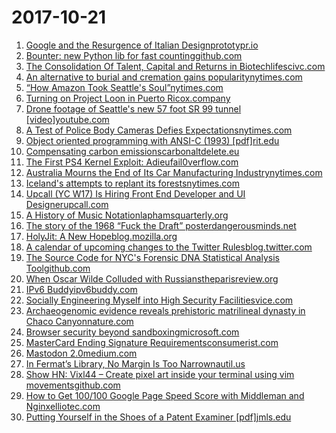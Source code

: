 # 2017-10-21
1. [Google and the Resurgence of Italian Designprototypr.io](https://blog.prototypr.io/google-and-the-resurgence-of-italian-design-e9234cf3d073)
2. [Bounter: new Python lib for fast countinggithub.com](https://github.com/RaRe-Technologies/bounter)
3. [The Consolidation Of Talent, Capital and Returns in Biotechlifescivc.com](https://lifescivc.com/2017/03/inescapable-gravity-biotechs-key-clusters-great-consolidation-talent-capital-returns/?ref=endpts)
4. [An alternative to burial and cremation gains popularitynytimes.com](https://mobile.nytimes.com/2017/10/19/business/flameless-cremation.html)
5. [“How Amazon Took Seattle's Soul”nytimes.com](https://www.nytimes.com/2017/10/20/opinion/how-amazon-took-seattles-soul.html)
6. [Turning on Project Loon in Puerto Ricox.company](https://blog.x.company/turning-on-project-loon-in-puerto-rico-f3aa41ad2d7f)
7. [Drone footage of Seattle's new 57 foot SR 99 tunnel [video]youtube.com](https://www.youtube.com/watch?v=kGuMb0pXBHY)
8. [A Test of Police Body Cameras Defies Expectationsnytimes.com](https://www.nytimes.com/2017/10/20/upshot/a-big-test-of-police-body-cameras-defies-expectations.html)
9. [Object oriented programming with ANSI-C (1993) [pdf]rit.edu](https://www.cs.rit.edu/~ats/books/ooc.pdf)
10. [Compensating carbon emissionscarbonaltdelete.eu](https://carbonaltdelete.eu/)
11. [The First PS4 Kernel Exploit: Adieufail0verflow.com](https://fail0verflow.com/blog/2017/ps4-namedobj-exploit/)
12. [Australia Mourns the End of Its Car Manufacturing Industrynytimes.com](https://www.nytimes.com/2017/10/20/world/australia/holden-automaker-factory-closes.html)
13. [Iceland's attempts to replant its forestsnytimes.com](https://www.nytimes.com/interactive/2017/10/20/climate/iceland-trees-reforestation.html)
14. [Upcall (YC W17) Is Hiring Front End Developer and UI Designerupcall.com](https://www.upcall.com/en/jobs)
15. [A History of Music Notationlaphamsquarterly.org](https://www.laphamsquarterly.org/music/maps/sound-systems)
16. [The story of the 1968 “Fuck the Draft” posterdangerousminds.net](http://dangerousminds.net/comments/the_never_before_told_story_of_the_man_in_the_fuck_the_draft_poster)
17. [HolyJit: A New Hopeblog.mozilla.org](https://blog.mozilla.org/javascript/2017/10/20/holyjit-a-new-hope/)
18. [A calendar of upcoming changes to the Twitter Rulesblog.twitter.com](https://blog.twitter.com/official/en_us/topics/company/2017/safetycalendar.html)
19. [The Source Code for NYC's Forensic DNA Statistical Analysis Toolgithub.com](https://github.com/propublica/nyc-dna-software)
20. [When Oscar Wilde Colluded with Russianstheparisreview.org](https://www.theparisreview.org/blog/2017/10/18/oscar-wilde-colluded-russians/)
21. [IPv6 Buddyipv6buddy.com](http://www.ipv6buddy.com/)
22. [Socially Engineering Myself into High Security Facilitiesvice.com](https://motherboard.vice.com/en_us/article/qv34zb/how-i-socially-engineer-myself-into-high-security-facilities)
23. [Archaeogenomic evidence reveals prehistoric matrilineal dynasty in Chaco Canyonnature.com](https://www.nature.com/articles/ncomms14115)
24. [Browser security beyond sandboxingmicrosoft.com](https://blogs.technet.microsoft.com/mmpc/2017/10/18/browser-security-beyond-sandboxing/)
25. [MasterCard Ending Signature Requirementsconsumerist.com](https://consumerist.com/2017/10/19/mastercard-ending-signature-requirements/)
26. [Mastodon 2.0medium.com](https://medium.com/@Gargron/mastodon-2-0-e93d9d28dbb9?)
27. [In Fermat’s Library, No Margin Is Too Narrownautil.us](http://nautil.us/blog/in-fermats-library-no-margin-is-too-narrow)
28. [Show HN: Vixl44 – Create pixel art inside your terminal using vim movementsgithub.com](https://github.com/sebashwa/vixl44/)
29. [How to Get 100/100 Google Page Speed Score with Middleman and Nginxelliotec.com](https://elliotec.com/how-to-get-100-google-page-speed-score/)
30. [Putting Yourself in the Shoes of a Patent Examiner [pdf]jmls.edu](http://repository.jmls.edu/ripl/vol17/iss1/2/)